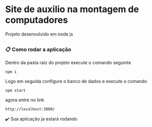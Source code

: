 # Site de auxilio na montagem de computadores

Projeto desenvolvido em node js

##

### 📋 Como rodar a aplicação

Dentro da pasta raiz do projeto execute o comando seguinte

```
npm i
```

Logo em seguida configure o banco de dados e execute o comando

```
npm start
```

agora entre no link 

```
http://localhost:3000/
```

✔️ Sua aplicação ja estará rodando


